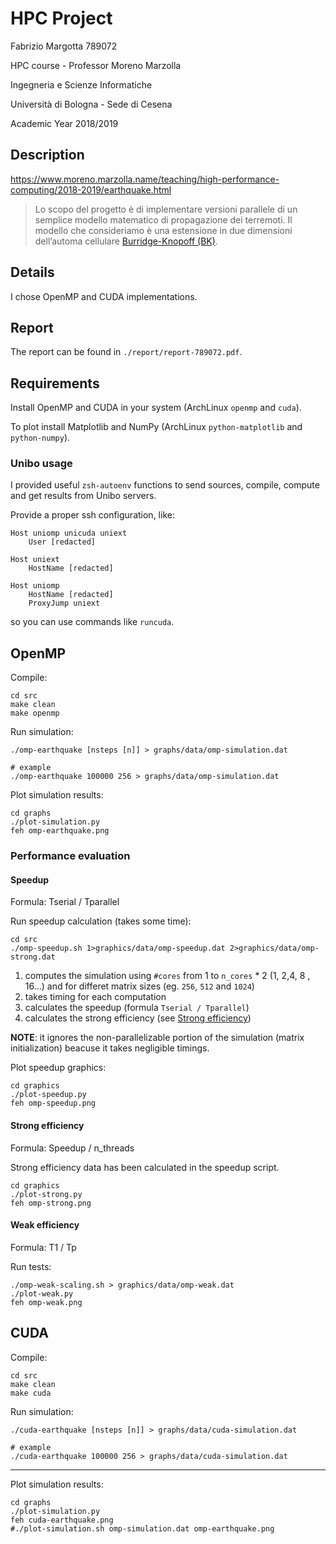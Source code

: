 # HPC Project

Fabrizio Margotta 789072

HPC course - Professor Moreno Marzolla

Ingegneria e Scienze Informatiche

Università di Bologna - Sede di Cesena

Academic Year 2018/2019

## Description

https://www.moreno.marzolla.name/teaching/high-performance-computing/2018-2019/earthquake.html

> Lo scopo del progetto è di implementare versioni parallele di un semplice modello matematico di propagazione dei terremoti. Il modello che consideriamo è una estensione in due dimensioni dell’automa cellulare [Burridge-Knopoff (BK)](https://pubs.geoscienceworld.org/ssa/bssa/article-abstract/57/3/341/116471/model-and-theoretical-seismicity).

## Details

I chose OpenMP and CUDA implementations.

## Report

The report can be found in `./report/report-789072.pdf`.

## Requirements

Install OpenMP and CUDA in your system (ArchLinux `openmp` and `cuda`).

To plot install Matplotlib and NumPy (ArchLinux `python-matplotlib` and
`python-numpy`).

### Unibo usage

I provided useful `zsh-autoenv` functions to send sources, compile, compute and
get results from Unibo servers.

Provide a proper ssh configuration, like:

```
Host uniomp unicuda uniext
    User [redacted]

Host uniext
    HostName [redacted]

Host uniomp
    HostName [redacted]
    ProxyJump uniext
```

so you can use commands like `runcuda`.

## OpenMP

Compile:

```
cd src
make clean
make openmp
```

Run simulation:

```
./omp-earthquake [nsteps [n]] > graphs/data/omp-simulation.dat

# example
./omp-earthquake 100000 256 > graphs/data/omp-simulation.dat
```

Plot simulation results:

```
cd graphs
./plot-simulation.py
feh omp-earthquake.png
```

### Performance evaluation

#### Speedup

Formula: Tserial / Tparallel

Run speedup calculation (takes some time):

```
cd src
./omp-speedup.sh 1>graphics/data/omp-speedup.dat 2>graphics/data/omp-strong.dat
```

1) computes the simulation using `#cores` from 1 to `n_cores` * 2 (1, 2,4, 8 , 16...) and for differet matrix sizes (eg. `256`, `512` and `1024`)
2) takes timing for each computation
3) calculates the speedup (formula `Tserial / Tparallel`)
4) calculates the strong efficiency (see [Strong efficiency](#strong-efficiency))

**NOTE**: it ignores the non-parallelizable portion of the simulation (matrix initialization) beacuse it takes negligible timings.

Plot speedup graphics:

```
cd graphics
./plot-speedup.py
feh omp-speedup.png
```

#### Strong efficiency

Formula: Speedup / n\_threads

Strong efficiency data has been calculated in the speedup script.

```
cd graphics
./plot-strong.py
feh omp-strong.png
```

#### Weak efficiency

Formula: T1 / Tp

Run tests:

```
./omp-weak-scaling.sh > graphics/data/omp-weak.dat
./plot-weak.py
feh omp-weak.png
```

## CUDA

Compile:

```
cd src
make clean
make cuda
```

Run simulation:

```
./cuda-earthquake [nsteps [n]] > graphs/data/cuda-simulation.dat

# example
./cuda-earthquake 100000 256 > graphs/data/cuda-simulation.dat
```

----------

Plot simulation results:

```
cd graphs
./plot-simulation.py
feh cuda-earthquake.png
#./plot-simulation.sh omp-simulation.dat omp-earthquake.png
```
